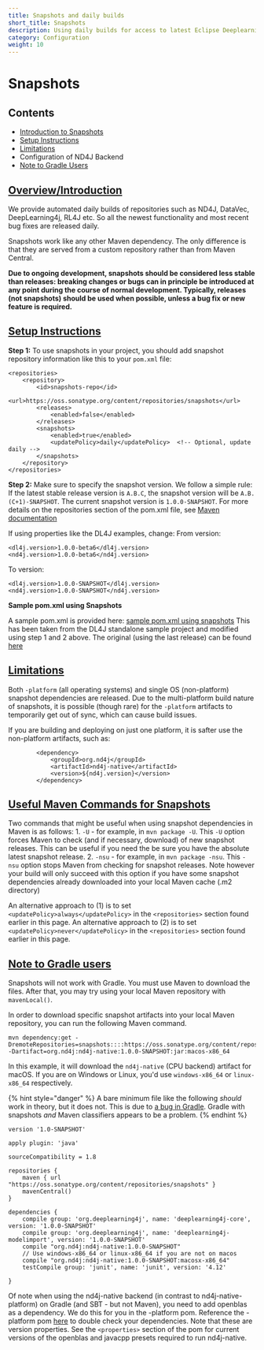 ```yaml
---
title: Snapshots and daily builds
short_title: Snapshots
description: Using daily builds for access to latest Eclipse Deeplearning4j features.
category: Configuration
weight: 10
---
```


# Snapshots

## Contents

* [Introduction to Snapshots](config-snapshots.md#overview-introduction)
* [Setup Instructions](config-snapshots.md#setup-instructions)
* [Limitations](config-snapshots.md#limitations)
* Configuration of ND4J Backend
* [Note to Gradle Users](config-snapshots.md#note-to-gradle-users)

## [Overview/Introduction](config-snapshots.md)

We provide automated daily builds of repositories such as ND4J, DataVec, DeepLearning4j, RL4J etc. So all the newest functionality and most recent bug fixes are released daily.

Snapshots work like any other Maven dependency. The only difference is that they are served from a custom repository rather than from Maven Central.

**Due to ongoing development, snapshots should be considered less stable than releases: breaking changes or bugs can in principle be introduced at any point during the course of normal development. Typically, releases \(not snapshots\) should be used when possible, unless a bug fix or new feature is required.**

## [Setup Instructions](config-snapshots.md#setup-instructions)

**Step 1:** To use snapshots in your project, you should add snapshot repository information like this to your `pom.xml` file:

```markup
<repositories>
    <repository>
        <id>snapshots-repo</id>
        <url>https://oss.sonatype.org/content/repositories/snapshots</url>
        <releases>
            <enabled>false</enabled>
        </releases>
        <snapshots>
            <enabled>true</enabled>
            <updatePolicy>daily</updatePolicy>  <!-- Optional, update daily -->
        </snapshots>
    </repository>
</repositories>
```

**Step 2:** Make sure to specify the snapshot version. We follow a simple rule: If the latest stable release version is `A.B.C`, the snapshot version will be `A.B.(C+1)-SNAPSHOT`. The current snapshot version is `1.0.0-SNAPSHOT`. For more details on the repositories section of the pom.xml file, see [Maven documentation](https://maven.apache.org/settings.html#Repositories)

If using properties like the DL4J examples, change: From version:

```markup
<dl4j.version>1.0.0-beta6</dl4j.version>
<nd4j.version>1.0.0-beta6</nd4j.version>
```

To version:

```markup
<dl4j.version>1.0.0-SNAPSHOT</dl4j.version>
<nd4j.version>1.0.0-SNAPSHOT</nd4j.version>
```

**Sample pom.xml using Snapshots**

A sample pom.xml is provided here: [sample pom.xml using snapshots](https://gist.github.com/AlexDBlack/28b0c9a72bce562c8782be326a6e2aaa) This has been taken from the DL4J standalone sample project and modified using step 1 and 2 above. The original \(using the last release\) can be found [here](https://github.com/eclipse/deeplearning4j-examples/blob/master/standalone-sample-project/pom.xml)

## [Limitations](config-snapshots.md#limitations)

Both `-platform` \(all operating systems\) and single OS \(non-platform\) snapshot dependencies are released. Due to the multi-platform build nature of snapshots, it is possible \(though rare\) for the `-platform` artifacts to temporarily get out of sync, which can cause build issues.

If you are building and deploying on just one platform, it is safter use the non-platform artifacts, such as:

```markup
        <dependency>
            <groupId>org.nd4j</groupId>
            <artifactId>nd4j-native</artifactId>
            <version>${nd4j.version}</version>
        </dependency>
```

## [Useful Maven Commands for Snapshots](config-snapshots.md)

Two commands that might be useful when using snapshot dependencies in Maven is as follows: 1. `-U` - for example, in `mvn package -U`. This `-U` option forces Maven to check \(and if necessary, download\) of new snapshot releases. This can be useful if you need the be sure you have the absolute latest snapshot release. 2. `-nsu` - for example, in `mvn package -nsu`. This `-nsu` option stops Maven from checking for snapshot releases. Note however your build will only succeed with this option if you have some snapshot dependencies already downloaded into your local Maven cache \(.m2 directory\)

An alternative approach to \(1\) is to set `<updatePolicy>always</updatePolicy>` in the `<repositories>` section found earlier in this page. An alternative approach to \(2\) is to set `<updatePolicy>never</updatePolicy>` in the `<repositories>` section found earlier in this page.

## [Note to Gradle users](config-snapshots.md)

Snapshots will not work with Gradle. You must use Maven to download the files. After that, you may try using your local Maven repository with `mavenLocal()`.

In order to download specific snapshot artifacts into your local Maven repository, you can run the following Maven command. 

```text
mvn dependency:get -DremoteRepositories=snapshots::::https://oss.sonatype.org/content/repositories/snapshots -Dartifact=org.nd4j:nd4j-native:1.0.0-SNAPSHOT:jar:macos-x86_64
```

In this example, it will download the `nd4j-native` \(CPU backend\) artifact for macOS. If you are on Windows or Linux, you'd use `windows-x86_64` or `linux-x86_64` respectively.

{% hint style="danger" %}
A bare minimum file like the following _should_ work in theory, but it does not. This is due to [a bug in Gradle](https://github.com/gradle/gradle/issues/2882). Gradle with snapshots _and_ Maven classifiers appears to be a problem.
{% endhint %}

```text
version '1.0-SNAPSHOT'

apply plugin: 'java'

sourceCompatibility = 1.8

repositories {
    maven { url "https://oss.sonatype.org/content/repositories/snapshots" }
    mavenCentral()
}

dependencies {
    compile group: 'org.deeplearning4j', name: 'deeplearning4j-core', version: '1.0.0-SNAPSHOT'
    compile group: 'org.deeplearning4j', name: 'deeplearning4j-modelimport', version: '1.0.0-SNAPSHOT'
    compile "org.nd4j:nd4j-native:1.0.0-SNAPSHOT"
    // Use windows-x86_64 or linux-x86_64 if you are not on macos
    compile "org.nd4j:nd4j-native:1.0.0-SNAPSHOT:macosx-x86_64"
    testCompile group: 'junit', name: 'junit', version: '4.12'

}
```

Of note when using the nd4j-native backend \(in contrast to nd4j-native-platform\) on Gradle \(and SBT - but not Maven\), you need to add openblas as a dependency. We do this for you in the -platform pom. Reference the -platform pom [here](https://github.com/eclipse/deeplearning4j/blob/master/nd4j/nd4j-backends/nd4j-backend-impls/nd4j-native-platform/pom.xml#L19) to double check your dependencies. Note that these are version properties. See the `<properties>` section of the pom for current versions of the openblas and javacpp presets required to run nd4j-native.

